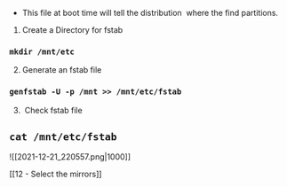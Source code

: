 -  This file at boot time will tell the distribution  where the find partitions.

1. Create a Directory for fstab

### `mkdir /mnt/etc`

2. Generate an fstab file

### `genfstab -U -p /mnt >> /mnt/etc/fstab`

3.  Check fstab file

## `cat /mnt/etc/fstab`

![[2021-12-21_220557.png|1000]]

[[12 - Select the mirrors]]
